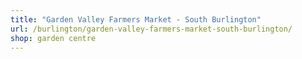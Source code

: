 ```yaml
---
title: "Garden Valley Farmers Market - South Burlington"
url: /burlington/garden-valley-farmers-market-south-burlington/
shop: garden centre
---
```

